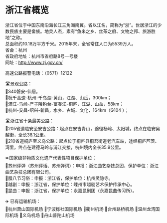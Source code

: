 # 浙江省概览  
浙江省位于中国东南沿海长江三角洲南翼。省以江名，简称为“浙”。世居浙江的少数民族主要是畲族。地灵人杰，素有“鱼米之乡、丝茶之府、文物之邦、旅游胜地”之称。  
总面积约10.18万平方千米。2015年末，全省常住人口为5539万人。  
省会：杭州  
省政府地址：杭州市省府路8号一号楼  
网址：http://www.zj.gov.cn/  
  
高速公路报警电话：（0571）12122  
  
🛣️景观公路：  
🔸S40磐安-仙居。  
🔸杭千高速-杭州-千岛湖-黄山，江湖、山岳，300km；  
🔸浦江-马岭-严子陵钓台-富春江-桐庐，江湖、山岳，58km；  
🔸杭州-安昌-绍兴-新昌，水乡、古城、文化，164km（G104 ）；  
  
🛣️浙江省十条最美公路：  
🔸205省道临安至安吉公路：起点在安吉青山，途径杨岭、太阳城，终点在临安吴越街，全长38.1公里。  
🔸210省道桐庐至义乌公路：起点位于桐庐县桐君街道老汽车站，途经桐庐芦茨、湾里，终点在建德马岭与浦江交接，杭州境内全长35.9公里。  
    
⏩国家级非物质文化遗产代表性项目保护单位：  
🔸苏州评弹（苏州评话、苏州弹词）：申报：浙江曲艺杂技总团，保护单位：浙江曲艺杂技总团有限公司。  
🔸腊八节习俗：申报：浙江省，保护单位：杭州灵隐寺。  
🔸越剧：申报：浙江省，保护单位：嵊州市越剧艺术保护传承中心。  
🔸昆曲：申报：浙江省，保护单位：永嘉昆剧团（永嘉昆曲传习所）。    
  
✈️ 已有运输机场：  
🔸杭州萧山国际机场
🔸宁波栎社国际机场
🔸衢州机场
🔸台州路桥机场
🔸温州龙湾国际机场
🔸义乌机场
🔸舟山普陀山机场
